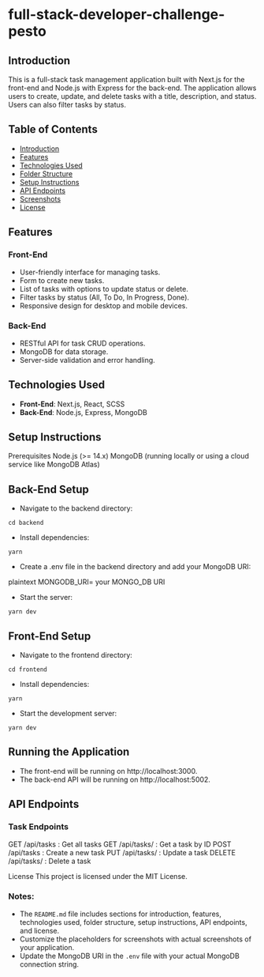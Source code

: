 # full-stack-developer-challenge-pesto


## Introduction

This is a full-stack task management application built with Next.js for the front-end and Node.js with Express for the back-end. The application allows users to create, update, and delete tasks with a title, description, and status. Users can also filter tasks by status.

## Table of Contents

- [Introduction](#introduction)
- [Features](#features)
- [Technologies Used](#technologies-used)
- [Folder Structure](#folder-structure)
- [Setup Instructions](#setup-instructions)
- [API Endpoints](#api-endpoints)
- [Screenshots](#screenshots)
- [License](#license)

## Features

### Front-End

- User-friendly interface for managing tasks.
- Form to create new tasks.
- List of tasks with options to update status or delete.
- Filter tasks by status (All, To Do, In Progress, Done).
- Responsive design for desktop and mobile devices.

### Back-End

- RESTful API for task CRUD operations.
- MongoDB for data storage.
- Server-side validation and error handling.

## Technologies Used

- **Front-End**: Next.js, React, SCSS
- **Back-End**: Node.js, Express, MongoDB

## Setup Instructions

Prerequisites
Node.js (>= 14.x)
MongoDB (running locally or using a cloud service like MongoDB Atlas)

## Back-End Setup

- Navigate to the backend directory:

```
cd backend
```

- Install dependencies:

```
yarn
```
 
- Create a .env file in the backend directory and add your MongoDB URI:

plaintext
MONGODB_URI= your MONGO_DB URI

- Start the server:

```
yarn dev
```

## Front-End Setup

- Navigate to the frontend directory:

```
cd frontend
```

- Install dependencies:

```
yarn
```

- Start the development server:

```
yarn dev
```

## Running the Application

- The front-end will be running on http://localhost:3000.
- The back-end API will be running on http://localhost:5002.

## API Endpoints

### Task Endpoints

GET /api/tasks : Get all tasks
GET /api/tasks/ : Get a task by ID
POST /api/tasks : Create a new task
PUT /api/tasks/ : Update a task
DELETE /api/tasks/ : Delete a task


License
This project is licensed under the MIT License.


### Notes:

- The `README.md` file includes sections for introduction, features, technologies used, folder structure, setup instructions, API endpoints, and license.
- Customize the placeholders for screenshots with actual screenshots of your application.
- Update the MongoDB URI in the `.env` file with your actual MongoDB connection string.